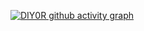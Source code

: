 

[![DIY0R github activity graph](https://activity-graph.herokuapp.com/graph?username=DIY0R&theme=github-dark&color=FFF&line=39D353&point=F82900&hide_border=true&area=true&area_color=39D353)](https://github.com/ashutosh00710/github-readme-activity-graph)
